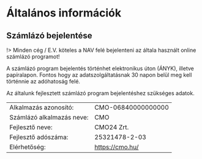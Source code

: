 # Általános információk

## Számlázó bejelentése

!> Minden cég / E.V. köteles a NAV felé bejelenteni az általa használt online számlázó programot! 

A számlázó program bejelentés történhet elektronikus úton (ÁNYK), illetve papíralapon. Fontos hogy az adatszolgáltatásnak 30 napon belül meg kell történnie az adóhatoság felé.

Az általunk fejlesztett számlázó program bejelentéshez szükséges adatok.

|  |  |
| --- | --- |
| Alkalmazás azonosító: | CMO-06840000000000 | 
| Számlázó alkalmazás neve: | CMO | 
| Fejlesztő neve: | CMO24 Zrt. | 
| Fejlesztő adószáma: | 25321478-2-03 |
| Elérhetőség: | https://cmo.hu/ |  